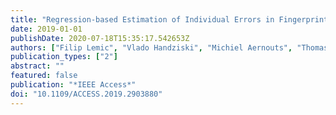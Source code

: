 ```yaml
---
title: "Regression-based Estimation of Individual Errors in Fingerprinting Localization"
date: 2019-01-01
publishDate: 2020-07-18T15:35:17.542653Z
authors: ["Filip Lemic", "Vlado Handziski", "Michiel Aernouts", "Thomas Janssen", "Rafael Berkvens", "Adam Wolisz", "Jeroen Famaey"]
publication_types: ["2"]
abstract: ""
featured: false
publication: "*IEEE Access*"
doi: "10.1109/ACCESS.2019.2903880"
---
```


